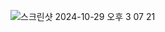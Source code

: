 ![스크린샷 2024-10-29 오후 3 07 21](https://github.com/user-attachments/assets/5e1e52e1-9f68-4bd6-9ecd-88cd251a96e5)

